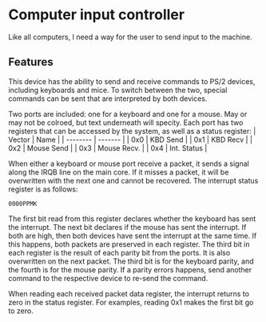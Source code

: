 # Computer input controller
Like all computers, I need a way for the user to send input to the machine.

## Features
This device has the ability to send and receive commands to PS/2 devices, including keyboards and mice. To switch between the two, special commands can be sent that are interpreted by both devices.

Two ports are included: one for a keyboard and one for a mouse. May or may not be colroed, but text underneath will specity. Each port has two registers that can be accessed by the system, as well as a status register:
| Vector | Name |
| -------- | ------- |
| 0x0 | KBD Send |
| 0x1 | KBD Recv |
| 0x2 | Mouse Send |
| 0x3 | Mouse Recv. |
| 0x4 | Int. Status |

When either a keyboard or mouse port receive a packet, it sends a signal along the IRQB line on the main core. If it misses a packet, it will be overwritten with the next one and cannot be recovered. The interrupt status register is as follows:

`0000PPMK`

The first bit read from this register declares whether the keyboard has sent the interrupt. The next bit declares if the mouse has sent the interrupt. If both are high, then both devices have sent the interrupt at the same time. If this happens, both packets are preserved in each register. The third bit in each register is the result of each parity bit from the ports. It is also overwritten on the next packet. The third bit is for the keyboard parity, and the fourth is for the mouse parity. If a parity errors happens, send another command to the respective device to re-send the command.

When reading each received packet data register, the interrupt returns to zero in the status register. For examples, reading 0x1 makes the first bit go to zero.


